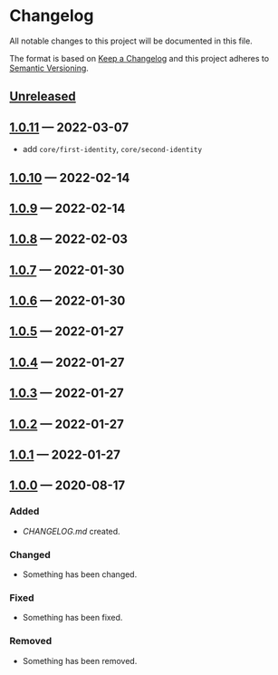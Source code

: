 # Changelog

All notable changes to this project will be documented in this file.

The format is based on [Keep a Changelog](http://keepachangelog.com)
and this project adheres to [Semantic Versioning](http://semver.org/spec/v2.0.0.html).


## [Unreleased]

## [1.0.11] — 2022-03-07

- add `core/first-identity`, `core/second-identity`

## [1.0.10] — 2022-02-14

## [1.0.9] — 2022-02-14

## [1.0.8] — 2022-02-03

## [1.0.7] — 2022-01-30

## [1.0.6] — 2022-01-30

## [1.0.5] — 2022-01-27

## [1.0.4] — 2022-01-27

## [1.0.3] — 2022-01-27

## [1.0.2] — 2022-01-27

## [1.0.1] — 2022-01-27

## [1.0.0] — 2020-08-17
### Added
- _CHANGELOG.md_ created.
### Changed
- Something has been changed.
### Fixed
- Something has been fixed.
### Removed
- Something has been removed.


[1.0.0]: https://github.com/evilsneer/clj-utils/compare/0.0.0...1.0.0
[1.0.1]: https://github.com/evilsneer/clj-utils/compare/1.0.0...1.0.1
[1.0.2]: https://github.com/evilsneer/clj-utils/compare/1.0.1...1.0.2
[1.0.3]: https://github.com/evilsneer/clj-utils/compare/1.0.2...1.0.3
[1.0.4]: https://github.com/evilsneer/clj-utils/compare/1.0.3...1.0.4
[1.0.5]: https://github.com/evilsneer/clj-utils/compare/1.0.4...1.0.5
[1.0.6]: https://github.com/evilsneer/clj-utils/compare/1.0.5...1.0.6
[1.0.7]: https://github.com/evilsneer/clj-utils/compare/1.0.6...1.0.7
[1.0.8]: https://github.com/evilsneer/clj-utils/compare/1.0.7...1.0.8
[1.0.9]: https://github.com/evilsneer/clj-utils/compare/1.0.8...1.0.9
[1.0.10]: https://github.com/evilsneer/clj-utils/compare/1.0.9...1.0.10
[1.0.11]: https://github.com/evilsneer/clj-utils/compare/1.0.10...1.0.11
[Unreleased]: https://github.com/evilsneer/clj-utils/compare/1.0.11...HEAD
